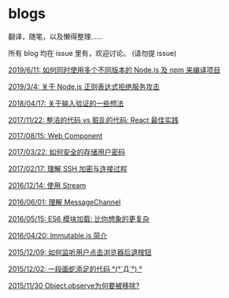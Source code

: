 # blogs
翻译，随笔，以及懒得整理……

所有 blog 均在 issue 里有，欢迎讨论。 (请勿提 issue)

[2019/6/11: 如何同时使用多个不同版本的 Node.js 及 npm 来编译项目](https://github.com/luokuning/blogs/issues/14)

[2019/3/4: 关于 Node.js 正则表达式拒绝服务攻击](https://github.com/luokuning/blogs/issues/13)

[2018/04/17: 关于输入验证的一些想法](https://github.com/luokuning/blogs/issues/12)

[2017/11/22: 整洁的代码 vs 脏乱的代码: React 最佳实践](https://github.com/luokuning/blogs/issues/11)

[2017/08/15: Web Component](https://github.com/luokuning/blogs/issues/10)

[2017/03/22: 如何安全的存储用户密码](https://github.com/luokuning/blogs/issues/9)

[2017/02/17: 理解 SSH 加密与连接过程](https://github.com/luokuning/blogs/issues/8)

[2016/12/14: 使用 Stream](https://github.com/luokuning/blogs/issues/7)

[2016/06/01: 理解 MessageChannel](https://github.com/luokuning/blogs/issues/6)

[2016/05/15: ES6 模块加载: 比你想象的更复杂](https://github.com/luokuning/blogs/issues/5)

[2016/04/20: Immutable.js 简介](https://github.com/luokuning/blogs/issues/4)

[2015/12/09: 如何监听用户点击浏览器后退按钮](https://github.com/luokuning/blogs/issues/3)

[2015/12/02: 一段画蛇添足的代码 °(°ˊДˋ°) °](https://github.com/luokuning/blogs/issues/2)

[2015/11/30 Object.observe为何要被移除?](https://github.com/luokuning/blogs/issues/1)
